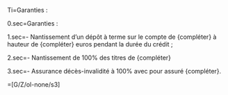 Ti=Garanties :

0.sec=Garanties :

1.sec=- Nantissement d’un dépôt à terme sur le compte de {compléter} à hauteur de {compléter} euros pendant la durée du crédit ;

2.sec=- Nantissement de 100% des titres de {compléter} 

3.sec=- Assurance décès-invalidité à 100% avec pour assuré {compléter}.

=[G/Z/ol-none/s3]


